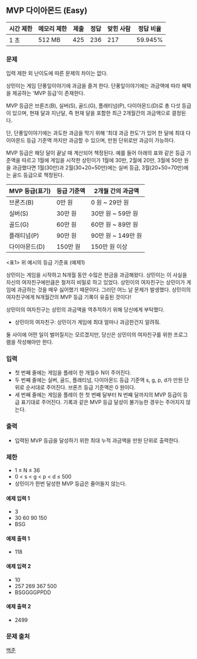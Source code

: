 ## MVP 다이아몬드 (Easy)
 
|시간 제한|	메모리 제한|	제출|	정답|	맞힌 사람|	정답 비율|
|---|---|---|---|---|---|
|1 초|	512 MB|	425|	236|	217|	59.945%|

### 문제
입력 제한 외 난이도에 따른 문제의 차이는 없다.

상민이는 게임 단풍잎이야기에 과금을 즐겨 한다. 단풍잎이야기에는 과금액에 따라 혜택을 제공하는 'MVP 등급'이 존재한다.

MVP 등급은 브론즈(B), 실버(S), 골드(G), 플래티넘(P), 다이아몬드(D)로 총 다섯 등급이 있으며, 현재 달과 지난달, 즉 현재 달을 포함한 최근 2개월간의 과금액으로 결정된다.

단, 단풍잎이야기에는 과도한 과금을 막기 위해 '최대 과금 한도'가 있어 한 달에 최대 다이아몬드 등급 기준액 까지만 과금할 수 있으며, 만원 단위로만 과금이 가능하다.

MVP 등급은 해당 달이 끝날 때 계산되어 책정된다. 예를 들어 아래의 표와 같은 등급 기준액을 따르고 1월에 게임을 시작한 상민이가 1월에 30만, 2월에 20만, 3월에 50만 원을 과금했다면 1월(30만)과 2월(30+20=50만)에는 실버 등급, 3월(20+50=70만)에는 골드 등급으로 책정된다.

|MVP 등급(표기)|	등급 기준액|	2개월 간의 과금액|
|---|---|---|
|브론즈(B)|	0만 원|	0 원 ~ 29만 원|
|실버(S)|	30만 원|	30만 원 ~ 59만 원|
|골드(G)|	60만 원|	60만 원 ~ 89만 원|
|플래티넘(P)|	90만 원|	90만 원 ~ 149만 원|
|다이아몬드(D)|	150만 원|	150만 원 이상|

<표1> 위 예시의 등급 기준표 (예제1)

상민이는 게임을 시작하고 N개월 동안 수많은 현금을 과금해왔다. 상민이는 이 사실을 자신의 여자친구에만큼은 철저히 비밀로 하고 있었다. 상민이의 여자친구는 상민이가 게임에 과금하는 것을 매우 싫어했기 때문이다. 그러던 어느 날 문제가 발생했다. 상민이의 여자친구에게 N개월간의 MVP 등급 기록이 유출된 것이다!

상민이의 여자친구는 상민의 과금액을 역추적하기 위해 당신에게 부탁했다.

- 상민이의 여자친구: 상민이가 게임에 최대 얼마나 과금한건지 알려줘.

둘 사이에 어떤 일이 벌어질지는 모르겠지만, 당신은 상민이의 여자친구를 위한 프로그램을 작성해야만 한다.

### 입력
- 첫 번째 줄에는 게임을 플레이 한 개월수 N이 주어진다.
- 두 번째 줄에는 실버, 골드, 플래티넘, 다이아몬드 등급 기준액 s, g, p, d가 만원 단위로 순서대로 주어진다. 브론즈 등급 기준액은 0 원이다.
- 세 번째 줄에는 게임을 플레이 한 첫 번째 달부터 N 번째 달까지의 MVP 등급이 등급 표기대로 주어진다. 기록과 같은 MVP 등급 달성이 불가능한 경우는 주어지지 않는다.

### 출력
- 입력된 MVP 등급을 달성하기 위한 최대 누적 과금액을 만원 단위로 출력한다.

### 제한
- 1 ≤ N ≤ 36
- 0 < s < g < p < d ≤ 500
- 상민이가 한번 달성한 MVP 등급은 줄어들지 않는다.

#### 예제 입력 1 
- 3
- 30 60 90 150
- BSG
#### 예제 출력 1 
- 118
#### 예제 입력 2 
- 10
- 257 269 367 500
- BSGGGGPPDD
#### 예제 출력 2 
- 2499

### 문제 출처
[백준](https://www.acmicpc.net/problem/20413)